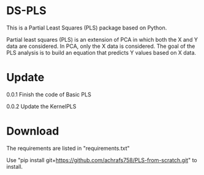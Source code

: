 # DS-PLS
This is a Partial Least Squares (PLS) package based on Python.

Partial least squares (PLS) is an extension of PCA in which both the  X and Y data are considered. In PCA, only the X data is considered. The goal of the PLS analysis is to build an equation that predicts Y values based on X data.

# Update
0.0.1 Finish the code of Basic PLS

0.0.2 Update the KernelPLS


# Download
The requirements are listed in "requirements.txt"

Use "pip install git+https://github.com/achrafs758/PLS-from-scratch.git" to install.


